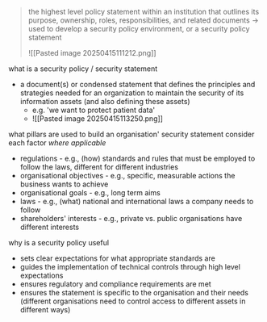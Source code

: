 >the highest level policy statement within an institution that outlines its purpose, ownership, roles, responsibilities, and related documents -> used to develop a security policy environment, or a security policy statement
>
>![[Pasted image 20250415111212.png]]

what is a security policy / security statement 
- a document(s) or condensed statement that defines the principles and strategies needed for an organization to maintain the security of its information assets (and also defining these assets)
	- e.g. 'we want to protect patient data'
	- ![[Pasted image 20250415113250.png]]

what pillars are used to build an organisation' security statement
	consider each factor *where applicable*
- regulations - e.g., (how) standards and rules that must be employed to follow the laws, different for different industries
- organisational objectives - e.g., specific, measurable actions the business wants to achieve
- organisational goals - e.g., long term aims 
- laws - e.g., (what) national and international laws a company needs to follow
- shareholders' interests - e.g., private vs. public organisations have different interests


why is a security policy useful
- sets clear expectations for what appropriate standards are 
- guides the implementation of technical controls through high level expectations
- ensures regulatory and compliance requirements are met 
- ensures the statement is specific to the organisation and their needs (different organisations need to control access to different assets in different ways)
